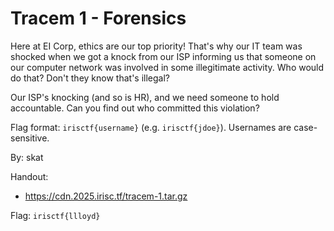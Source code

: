# Tracem 1 - Forensics

Here at EI Corp, ethics are our top priority! That's why our IT team was shocked when we got a knock from our ISP informing us that someone on our computer network was involved in some illegitimate activity. Who would do that? Don't they know that's illegal?

Our ISP's knocking (and so is HR), and we need someone to hold accountable. Can you find out who committed this violation?

Flag format: `irisctf{username}` (e.g. `irisctf{jdoe}`). Usernames are case-sensitive.

By: skat

Handout:
- https://cdn.2025.irisc.tf/tracem-1.tar.gz

Flag: `irisctf{llloyd}`
